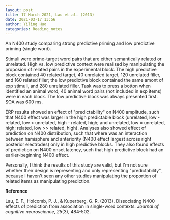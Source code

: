 ```yaml
---
layout: post
title: 17 March 2021, Lau et al. (2013)
date: 2021-03-17 13:56
author: Yiling Huo
categories: Reading_notes
---
```

<!-- wp:paragraph -->
<p>An N400 study comparing strong predictive priming and low predictive priming (single word).</p>
<!-- /wp:paragraph -->

<!-- wp:paragraph -->
<p>Stimuli were prime-target word pairs that are either semantically related or unrelated. High vs. low predictive context were realised by manipulating the proposion of related pairs in the experimental block. The high predictive block contained 40 related target, 40 unrelated target, 120 unrelated filler, and 160 related filler; the low predictive block contained the same amont of exp stimuli, and 280 unrelated filler. Task was to press a botton when identified an animal word, 40 animal word pairs (not included in exp items) were in each block. The low predictive block was always presented first. SOA was 600 ms.</p>
<!-- /wp:paragraph -->

<!-- wp:paragraph -->
<p>ERP results showed an effect of "predictability" on N400 amplitude, such that N400 effect was larger in the high predictable block (unrelated, low - related, low &lt; unrelated, high - related, high; and unrelated, low = unrelated, high; related, low &gt;&gt; related, high). Analyses also showed effect of prediction on N400 distribution, such that where was an interaction between hamisphere and anteriority (N400 effect largest across right posterior electrodes) only in high predictive blocks. They also found effects of prediction on N400 onset latency, such that high predictive block had an earlier-beginning N400 effect. </p>
<!-- /wp:paragraph -->

<!-- wp:paragraph -->
<p>Personally, I think the results of this study are valid, but I'm not sure whether their design is representing and only representing "predictability", because I haven't seen any other studies  manipulating the proportion of related items as manipulating prediction.</p>
<!-- /wp:paragraph -->

<!-- wp:paragraph -->
<p><strong>Reference</strong></p>
<!-- /wp:paragraph -->

<!-- wp:paragraph -->
<p>Lau, E. F., Holcomb, P. J., &amp; Kuperberg, G. R. (2013). Dissociating N400 effects of prediction from association in single-word contexts. <em>Journal of cognitive neuroscience</em>, <em>25</em>(3), 484-502.</p>
<!-- /wp:paragraph -->
